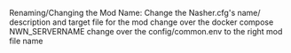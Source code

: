 Renaming/Changing the Mod Name:
Change the Nasher.cfg's name/ description and target file for the mod
change over the docker compose NWN_SERVERNAME
change over the config/common.env to the right mod file name
